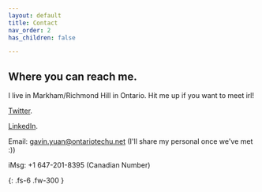 ```yaml
---
layout: default
title: Contact
nav_order: 2
has_children: false

---
```


## [](#header-2)Where you can reach me.
I live in Markham/Richmond Hill in Ontario. Hit me up if you want to meet irl!

[Twitter](https://twitter.com/GavinYuan_).

[LinkedIn](https://www.linkedin.com/in/gavin-yuan/).

Email: gavin.yuan@ontariotechu.net
(I'll share my personal once we've met :))

iMsg: +1 647-201-8395 (Canadian Number)

{: .fs-6 .fw-300 }